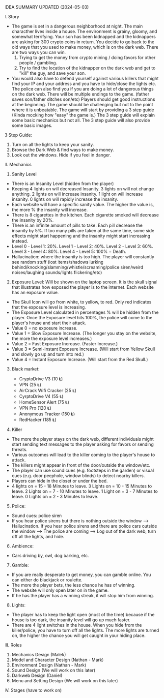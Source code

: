 IDEA SUMMARY UPDATED (2024-05-03)

I. Story
- The game is set in a dangerous neighborhood at night. The main characther lives inside a house. The environment is grainy, gloomy, and somewhat terrifying. 
Your son has been kidnapped and the kidnappers are asking for 300 crypto coins in return. You decide to go back to the old ways that you used to make money, which is on the dark web. There are two ways you can win.
  1) Trying to get the money from crypto mining / doing favors for other people / gambling. 
  2) Try to find the location of the kidnapper on the dark web and get to "kill" the guy, and save your son.
- You would also have to defend yourself against various killers that might find your IP and your address and you have to hide/close the lights etc. The police can also find you if you are doing a lot of dangerous things on the dark web. 
There will be multiple endings to the game. (father saves son/father ditches son/etc)
Players should get good instructions at the beginning. The game should be challenging but not to the point where it is unbeatable.
The game will start by providing a 3 step guide (Kinda mocking how "easy" the game is.) The 3 step guide will explain some basic mechanics but not all. The 3 step guide will also provide some basic images. 

3 Step Guide:
1. Turn on all the lights to keep your sanity.
2. Browse the Dark Web & find ways to make money.
3. Look out the windows. Hide if you feel in danger.

II. Mechanics
1. Sanity Level
- There is an Insanity Level (hidden from the player)
- Keeping 4 lights on will decreased Insanity. 3 lights on will not change anything. 2 lights on will increase insanity. 1 light on will increase insanity. 0 lights on will rapidly increase the insanity.
- Each website will have a specific sanity value. The higher the value is, the more % the insanity will increase.
- There is 8 cigarettes in the kitchen. Each cigarette smoked will decrease the insanity by 20%.
- There is an infinite amount of pills to take. Each pill decrease the insanity by 5%. If too many pills are taken at the same time, some side effects might start happening and the insanity might start increasing instead. 
- Level 0 - Level 1: 20%. Level 1 - Level 2: 40%. Level 2 - Level 3: 60%. Level 3 - Level 4: 80%. Level 4 - Level 5: 100% = Death.
- Hallucination: where the insanity is too high. The player will constantly see random stuff (lost items/shadows lurking behind/knocking/slamming/whistle/screaming/police siren/weird noises/laughing sounds/lights flickering/etc)

2. Exposure Level: Will be shown on the laptop screen. It is the skull signal that illustrates how exposed the player is to the internet. Each website has an exposure value.
- The Skull Icon will go from white, to yellow, to red. Only red indicates that the exposure level is increasing.
- The Exposure Level calculated in percentages % will be hidden from the player. Once the Exposure level hits 100%, the police will come to the player's house and start their attack.
- Value 0 = no exposure increase.
- Value 1 = Slow Exposure Increase. (The longer you stay on the website, the more the exposure level increases.) 
- Value 2 = Fast Exposure Increase. (Faster Increase.)
- Value 3 = Semi-Instant Exposure Increase. (Will start from Yellow Skull and slowly go up and turn into red.)
- Value 4 = Instant Exposure Increase. (Will start from the Red Skull.)
  
3. Black market:
   - CryptoDrive V3 (10 Ⱡ)
   - VPN (25 Ⱡ)
   - AirCrack Wifi Cracker (25 Ⱡ)
   - CyrptoDrive V4 (55 Ⱡ)
   - HomeSensor Alert (75 Ⱡ)
   - VPN Pro (120 Ⱡ)
   - Anonymous Tracker (150 Ⱡ)
   - RedHacker (185 Ⱡ)

5. Killer
-  The more the player stays on the dark web, different individuals might start sending text messages to the player asking for favors or sending threats.
-  Various outcomes will lead to the killer coming to the player's house to attack.
- The killers might appear in front of the door/outside the window/etc.
- The player can use sound cues (e.g. footsteps in the garden) or visual cues (e.g. door peephole, window blinds) to detect nearby killers.
- Players can hide in the closet or under the bed.
- 4 lights on = 15 - 18 Minutes to leave. 3 Lights on = 10 - 15 Minutes to leave. 2 Lights on = 7 - 10 Minutes to leave. 1 Light on = 3 - 7 Minutes to leave. 0 Lights on = 2 - 3 Minutes to leave.
  
5. Police:
- Sound cues: police siren
- If you hear police sirens but there is nothing outside the window --> Hallucination. If you hear police sirens and there are police cars outside the window --> The police are coming --> Log out of the dark web, turn off all the lights, and hide.
6. Ambience:
  - Cars driving by, owl, dog barking, etc.
7. Gamble:
- If you are really desperate to get money, you can gamble online. You can either do blackjack or roulette.
- The more the player bets, the less chance he has of winning.
- The website will only open later on in the game.
- If he has the player has a winning streak, it will stop him from winning. 
8. Lights:
- The player has to keep the light open (most of the time) because if the house is too dark, the insanity level will go up much faster.
- There are 4 light switches in the house. When you hide from the killer/police, you have to turn off all the lights. The more lights are turned on, the higher the chance you will get caught in your hiding place.
  
III. Roles
1. Mechanics Design (Malek)
2. Model and Character Design (Nathan - Mark)
3. Environment Design (Nathan - Mark)
4. Sound Design (We will work on this later)
5. Darkweb Design (Daniel)
6. Menu and Setting Design (We will work on this later)
   
IV. Stages (have to work on)
